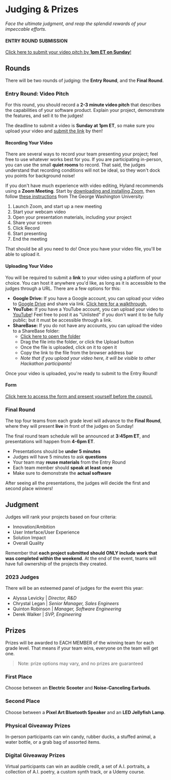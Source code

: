 # Judging & Prizes
_Face the ultimate judgment, and reap the splendid rewards of your impeccable efforts._

#### ENTRY ROUND SUBMISSION
[Click here to submit your video pitch by **1pm ET on Sunday**!](https://forms.gle/1C5tdUv1ZaMbuEbK6)

## Rounds
There will be two rounds of judging: the **Entry Round**, and the **Final Round**.

### Entry Round: Video Pitch
For this round, you should record a **2-3 minute video pitch** that describes the capabilities of your software product. Explain your project, demonstrate the features, and sell it to the judges!

The deadline to submit a video is **Sunday at 1pm ET**, so make sure you upload your video and [submit the link](https://forms.gle/1C5tdUv1ZaMbuEbK6) by then!

#### Recording Your Video
There are several ways to record your team presenting your project; feel free to use whatever works best for you. If you are participating in-person, you can use the small **quiet rooms** to record. That said, the judges understand that recording conditions will not be ideal, so they won't dock you points for background noise!

If you don't have much experience with video editing, Hyland recommends using a **Zoom Meeting**. Start by [downloading and installing Zoom](https://support.zoom.us/hc/en-us/articles/4415294177549-Downloading-the-Zoom-desktop-client-and-mobile-app), then follow [these instructions](https://instruction.gwu.edu/sites/default/files/2020-09/ZoomRecordPres.pdf) from The George Washington University:

1. Launch Zoom, and start up a new meeting
1. Start your webcam video
1. Open your presentation materials, including your project
1. Share your screen
1. Click Record
1. Start presenting
1. End the meeting

That should be all you need to do! Once you have your video file, you'll be able to upload it.

#### Uploading Your Video
You will be required to submit a **link** to your video using a platform of your choice. You can host it anywhere you'd like, as long as it is accessible to the judges through a URL. There are a few options for this:

- **Google Drive:** If you have a Google account, you can upload your video to [Google Drive](https://drive.google.com/drive/my-drive) and share via link. [Click here for a walkthrough.](https://www.businessinsider.com/guides/tech/how-to-share-a-video-on-google-drive)
- **YouTube:** If you have a YouTube account, you can upload your video to [YouTube](https://www.youtube.com/)! Feel free to post it as "Unlisted" if you don't want it to be fully public; but it must be accessible through a link.
- **ShareBase:** If you do not have any accounts, you can upload the video to a ShareBase folder:
  - [Click here to open the folder](https://app.sharebase.com/#/folder/1656143/share/3-AxI6WesCYhcQE2cM8eSkwpv8GwI)
  - Drag the file into the folder, or click the Upload button
  - Once the file is uploaded, click on it to open it
  - Copy the link to the file from the browser address bar
  - _Note that if you upload your video here, it will be visible to other Hackathon participants!_

Once your video is uploaded, you're ready to submit to the Entry Round!

#### Form
[Click here to access the form and present yourself before the council.](https://forms.gle/1C5tdUv1ZaMbuEbK6)

### Final Round
The top four teams from each grade level will advance to the **Final Round**, where they will present **live** in front of the judges on Sunday!

The final round team schedule will be announced at **3:45pm ET**, and presentations will happen from **4-6pm ET**.

- Presentations should be **under 5 minutes**
- Judges will have 5 minutes to ask **questions**
- Your team may **reuse materials** from the Entry Round
- Each team member should **speak at least once**
- Make sure to demonstrate the **actual software**

After seeing all the presentations, the judges will decide the first and second place winners!

## Judgment
Judges will rank your projects based on four criteria:

- Innovation/Ambition
- User Interface/User Experience
- Solution Impact
- Overall Quality

Remember that **each project submitted should ONLY include work that was completed within the weekend**. At the end of the event, teams will have full ownership of the projects they created.

### 2023 Judges
There will be an esteemed panel of judges for the event this year:

- Alyssa Levicky | _Director, R&D_
- Chrystal Legan | _Senior Manager, Sales Engineers_
- Quinton Robinson | _Manager, Software Engineering_
- Derek Walker | _SVP, Engineering_

## Prizes
Prizes will be awarded to EACH MEMBER of the winning team for each grade level. That means if your team wins, everyone on the team will get one.

>Note: prize options may vary, and no prizes are guaranteed

### First Place
Choose between an **Electric Scooter** and **Noise-Canceling Earbuds**.

### Second Place
Choose between a **Pixel Art Bluetooth Speaker** and an **LED Jellyfish Lamp**.

### Physical Giveaway Prizes
In-person participants can win candy, rubber ducks, a stuffed animal, a water bottle, or a grab bag of assorted items.

### Digital Giveaway Prizes
Virtual participants can win an audible credit, a set of A.I. portraits, a collection of A.I. poetry, a custom synth track, or a Udemy course.
